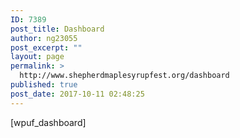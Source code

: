 ```yaml
---
ID: 7389
post_title: Dashboard
author: ng23055
post_excerpt: ""
layout: page
permalink: >
  http://www.shepherdmaplesyrupfest.org/dashboard
published: true
post_date: 2017-10-11 02:48:25
---
```

[wpuf_dashboard]